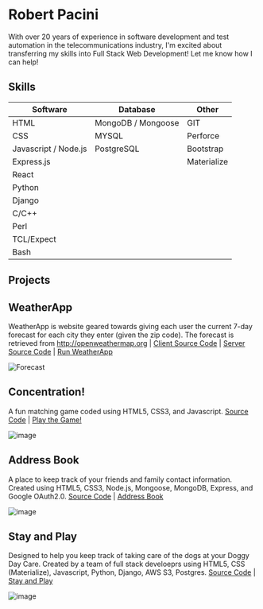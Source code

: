 # Robert Pacini
With over 20 years of experience in software development and test automation in the telecommunications industry, I'm excited about transferring my skills into Full Stack Web Development! Let me know how I can help!

## Skills
| Software | Database | Other
| ------ | ------- | ------- |
| HTML | MongoDB / Mongoose| GIT
| CSS | MYSQL | Perforce
| Javascript / Node.js |  PostgreSQL| Bootstrap
| Express.js | | Materialize
| React | | 
| Python | |
| Django | |
| C/C++ | |
| Perl | |
| TCL/Expect | |
| Bash | |

## Projects

## WeatherApp
WeatherApp is website geared towards giving each user the current 7-day forecast for each city they enter (given the zip code). The forecast is retrieved from http://openweathermap.org | 
[Client Source Code](https://github.com/bobpac/weather-client) | 
[Server Source Code](https://github.com/bobpac/weather-server) | 
[Run WeatherApp](https://weather-client.onrender.com/)

![Forecast](https://github.com/bobpac/bobpac/assets/141352390/6fee84be-5203-42fd-91d3-0f47e61c5eb8)

## Concentration!
A fun matching game coded using HTML5, CSS3, and Javascript. [Source Code](https://github.com/bobpac/Project1) | [Play the Game!](https://bobpac.github.io/Project1/)

![image](https://github.com/bobpac/bobpac/assets/141352390/3942ab0e-b4de-4f1d-ab07-21dc05721e24)

## Address Book
A place to keep track of your friends and family contact information. Created using HTML5, CSS3, Node.js, Mongoose, MongoDB, Express, and Google OAuth2.0. [Source Code](https://github.com/bobpac/AddressBook) | [Address Book](https://addressbook-udqv.onrender.com/contacts)

![image](https://github.com/bobpac/bobpac/assets/141352390/c682dd14-55e7-4553-84cf-c2b9e3b85902)

## Stay and Play
Designed to help you keep track of taking care of the dogs at your Doggy Day Care. Created by a team of full stack develoeprs using HTML5, CSS (Materialize), Javascript, Python, Django, AWS S3, 
Postgres. [Source Code](https://github.com/bobpac/stayandplay/) | [Stay and Play](https://stayandplay.onrender.com/) 

![image](https://github.com/bobpac/bobpac/assets/141352390/9e24bd9e-5e63-43cc-84d7-7b619a59d3c3)

